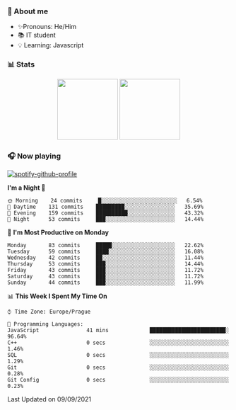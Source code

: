 ### 👋 About me

- ✨Pronouns: He/Him
- 📚 IT student
- 💡 Learning: Javascript

### 📊 Stats
<p align="center">
  <img height="137px" src="https://github-readme-stats-ashy-seven.vercel.app/api?username=Nanoslav&count_private=true&theme=dark&show_icons=true" />
  <img height="137px" src="https://github-readme-stats-ashy-seven.vercel.app/api/top-langs?username=Nanoslav&count_private=true&layout=compact&theme=dark" />
</p>

### 🎧 Now playing
[![spotify-github-profile](https://spotify-github-profile.vercel.app/api/view?uid=g509347fts6blldcmm8uxhzib&cover_image=true&theme=novatorem)](https://spotify-github-profile.vercel.app/api/view?uid=g509347fts6blldcmm8uxhzib&redirect=true)

<!--START_SECTION:waka-->
**I'm a Night 🦉** 

```text
🌞 Morning    24 commits     █░░░░░░░░░░░░░░░░░░░░░░░░   6.54% 
🌆 Daytime    131 commits    █████████░░░░░░░░░░░░░░░░   35.69% 
🌃 Evening    159 commits    ██████████░░░░░░░░░░░░░░░   43.32% 
🌙 Night      53 commits     ███░░░░░░░░░░░░░░░░░░░░░░   14.44%

```
📅 **I'm Most Productive on Monday** 

```text
Monday       83 commits     █████░░░░░░░░░░░░░░░░░░░░   22.62% 
Tuesday      59 commits     ████░░░░░░░░░░░░░░░░░░░░░   16.08% 
Wednesday    42 commits     ██░░░░░░░░░░░░░░░░░░░░░░░   11.44% 
Thursday     53 commits     ███░░░░░░░░░░░░░░░░░░░░░░   14.44% 
Friday       43 commits     ███░░░░░░░░░░░░░░░░░░░░░░   11.72% 
Saturday     43 commits     ███░░░░░░░░░░░░░░░░░░░░░░   11.72% 
Sunday       44 commits     ███░░░░░░░░░░░░░░░░░░░░░░   11.99%

```


📊 **This Week I Spent My Time On** 

```text
⌚︎ Time Zone: Europe/Prague

💬 Programming Languages: 
JavaScript               41 mins             ████████████████████████░   96.64% 
C++                      0 secs              ░░░░░░░░░░░░░░░░░░░░░░░░░   1.46% 
SQL                      0 secs              ░░░░░░░░░░░░░░░░░░░░░░░░░   1.29% 
Git                      0 secs              ░░░░░░░░░░░░░░░░░░░░░░░░░   0.28% 
Git Config               0 secs              ░░░░░░░░░░░░░░░░░░░░░░░░░   0.23%

```


 Last Updated on 09/09/2021
<!--END_SECTION:waka-->

<!--
**Nanoslav/Nanoslav** is a ✨ _special_ ✨ repository because its `README.md` (this file) appears on your GitHub profile.

Here are some ideas to get you started:

- 🔭 I’m currently working on ...
- 🌱 I’m currently learning ...
- 👯 I’m looking to collaborate on ...
- 🤔 I’m looking for help with ...
- 💬 Ask me about ...
- 📫 How to reach me: ...
- 😄 Pronouns: ...
- ⚡ Fun fact: ...
-->
